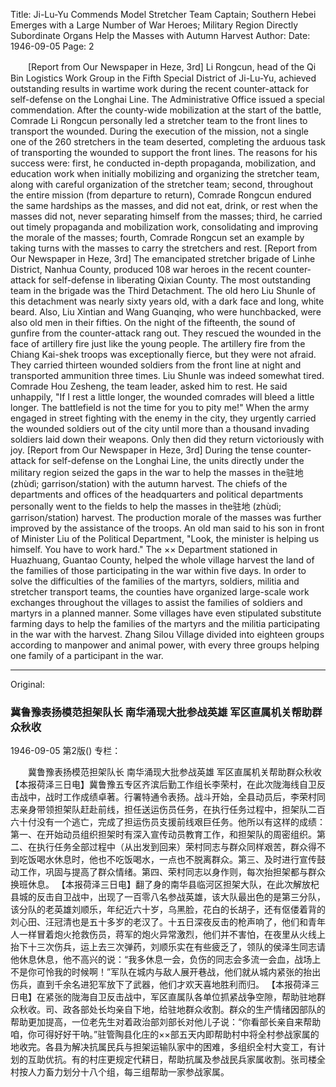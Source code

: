 Title: Ji-Lu-Yu Commends Model Stretcher Team Captain; Southern Hebei Emerges with a Large Number of War Heroes; Military Region Directly Subordinate Organs Help the Masses with Autumn Harvest
Author:
Date: 1946-09-05
Page: 2

　　[Report from Our Newspaper in Heze, 3rd] Li Rongcun, head of the Qi Bin Logistics Work Group in the Fifth Special District of Ji-Lu-Yu, achieved outstanding results in wartime work during the recent counter-attack for self-defense on the Longhai Line. The Administrative Office issued a special commendation. After the county-wide mobilization at the start of the battle, Comrade Li Rongcun personally led a stretcher team to the front lines to transport the wounded. During the execution of the mission, not a single one of the 260 stretchers in the team deserted, completing the arduous task of transporting the wounded to support the front lines. The reasons for his success were: first, he conducted in-depth propaganda, mobilization, and education work when initially mobilizing and organizing the stretcher team, along with careful organization of the stretcher team; second, throughout the entire mission (from departure to return), Comrade Rongcun endured the same hardships as the masses, and did not eat, drink, or rest when the masses did not, never separating himself from the masses; third, he carried out timely propaganda and mobilization work, consolidating and improving the morale of the masses; fourth, Comrade Rongcun set an example by taking turns with the masses to carry the stretchers and rest.
    [Report from Our Newspaper in Heze, 3rd] The emancipated stretcher brigade of Linhe District, Nanhua County, produced 108 war heroes in the recent counter-attack for self-defense in liberating Qixian County. The most outstanding team in the brigade was the Third Detachment. The old hero Liu Shunle of this detachment was nearly sixty years old, with a dark face and long, white beard. Also, Liu Xintian and Wang Guanqing, who were hunchbacked, were also old men in their fifties. On the night of the fifteenth, the sound of gunfire from the counter-attack rang out. They rescued the wounded in the face of artillery fire just like the young people. The artillery fire from the Chiang Kai-shek troops was exceptionally fierce, but they were not afraid. They carried thirteen wounded soldiers from the front line at night and transported ammunition three times. Liu Shunle was indeed somewhat tired. Comrade Hou Zesheng, the team leader, asked him to rest. He said unhappily, "If I rest a little longer, the wounded comrades will bleed a little longer. The battlefield is not the time for you to pity me!" When the army engaged in street fighting with the enemy in the city, they urgently carried the wounded soldiers out of the city until more than a thousand invading soldiers laid down their weapons. Only then did they return victoriously with joy.
    [Report from Our Newspaper in Heze, 3rd] During the tense counter-attack for self-defense on the Longhai Line, the units directly under the military region seized the gaps in the war to help the masses in the驻地 (zhùdì; garrison/station) with the autumn harvest. The chiefs of the departments and offices of the headquarters and political departments personally went to the fields to help the masses in the驻地 (zhùdì; garrison/station) harvest. The production morale of the masses was further improved by the assistance of the troops. An old man said to his son in front of Minister Liu of the Political Department, "Look, the minister is helping us himself. You have to work hard." The ×× Department stationed in Huazhuang, Guantao County, helped the whole village harvest the land of the families of those participating in the war within five days. In order to solve the difficulties of the families of the martyrs, soldiers, militia and stretcher transport teams, the counties have organized large-scale work exchanges throughout the villages to assist the families of soldiers and martyrs in a planned manner. Some villages have even stipulated substitute farming days to help the families of the martyrs and the militia participating in the war with the harvest. Zhang Silou Village divided into eighteen groups according to manpower and animal power, with every three groups helping one family of a participant in the war.



<hr /> 

Original: 


### 冀鲁豫表扬模范担架队长  南华涌现大批参战英雄  军区直属机关帮助群众秋收

1946-09-05
第2版()
专栏：

　　冀鲁豫表扬模范担架队长
    南华涌现大批参战英雄
    军区直属机关帮助群众秋收
    【本报荷泽三日电】冀鲁豫五专区齐滨后勤工作组长李荣村，在此次陇海线自卫反击战中，战时工作成绩卓著。行署特通令表扬。战斗开始，全县动员后，李荣村同志亲身带领担架队赶赴前线，担任送运伤员任务，在执行任务过程中，担架队二百六十付没有一个逃亡，完成了担运伤员支援前线艰巨任务。他所以有这样的成绩：第一、在开始动员组织担架时有深入宣传动员教育工作，和担架队的周密组织。第二、在执行任务全部过程中（从出发到回来）荣村同志与群众同样艰苦，群众得不到吃饭喝水休息时，他也不吃饭喝水，一点也不脱离群众。第三、及时进行宣传鼓动工作，巩固与提高了群众情绪。第四、荣村同志以身作则，每次抬担架都与群众换班休息。
    【本报荷泽三日电】翻了身的南华县临河区担架大队，在此次解放杞县城的反击自卫战中，出现了一百零八名参战英雄，该大队最出色的是第三分队，该分队的老英雄刘顺乐，年纪近六十岁，乌黑脸，花白的长胡子，还有伛偻着背的刘心田、汪冠清也是五十多岁的老汉了。十五日深夜反击的枪声响了，他们和青年人一样冒着炮火抢救伤员，蒋军的炮火异常激烈，他们并不害怕，在夜里从火线上抬下十三次伤兵，运上去三次弹药，刘顺乐实在有些疲乏了，领队的侯泽生同志请他休息休息，他不高兴的说：“我多休息一会，负伤的同志会多流一会血，战场上不是你可怜我的时候啊！”军队在城内与敌人展开巷战，他们就从城内紧张的抬出伤兵，直到千余名进犯军放下了武器，他们才欢天喜地胜利而归。
    【本报荷泽三日电】在紧张的陇海自卫反击战中，军区直属队各单位抓紧战争空隙，帮助驻地群众秋收。司、政各部处长均亲自下地，给驻地群众收割。群众的生产情绪因部队的帮助更加提高，一位老先生对着政治部刘部长对他儿子说：“你看部长亲自来帮助咱，你可得好好干呐。”驻管陶县化庄的××部五天内即帮助村中将全村参战家属的地收完。各县为解决抗属民兵与担架运输队家中的困难，多组织全村大变工，有计划的互助优抗。有的村庄更规定代耕日，帮助抗属及参战民兵家属收割。张司楼全村按人力畜力划分十八个组，每三组帮助一家参战家属。
